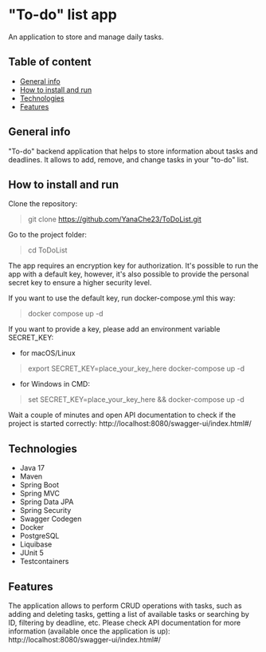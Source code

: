 # "To-do" list app
An application to store and manage daily tasks.

## Table of content 
 - [General info](#general-info)
 - [How to install and run](#how-to-install-and-run)
 - [Technologies](#technologies)
 - [Features](#features)
 
## General info
"To-do" backend application that helps to store information about tasks and deadlines. It allows to add, remove, and change tasks in your "to-do" list. 

## How to install and run 
Clone the repository: 
> git clone https://github.com/YanaChe23/ToDoList.git

Go to the project folder:
> cd ToDoList

The app requires an encryption key for authorization. It's possible to run the app with a default key, however, it's also possible to provide the personal secret key to ensure a higher security level.

If you want to use the default key, run docker-compose.yml this way: 
> docker compose up -d 

If you want to provide a key, please add an environment variable SECRET_KEY:  
- for macOS/Linux
> export SECRET_KEY=place_your_key_here docker-compose up -d

- for Windows in CMD: 
> set SECRET_KEY=place_your_key_here && docker-compose up -d

Wait a couple of minutes and open API documentation to check if the project is started correctly: 
http://localhost:8080/swagger-ui/index.html#/

## Technologies
- Java 17 
- Maven
- Spring Boot 
- Spring MVC
- Spring Data JPA
- Spring Security
- Swagger Codegen 
- Docker
- PostgreSQL
- Liquibase
- JUnit 5
- Testcontainers

## Features
The application allows to perform CRUD operations with tasks, such as adding and deleting tasks, getting a list of available tasks or searching by ID, filtering by deadline, etc. 
Please check API documentation for more information (available once the application is up): http://localhost:8080/swagger-ui/index.html#/
